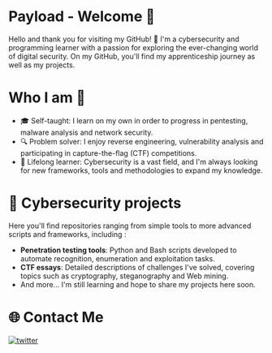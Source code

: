 # Payload - Welcome 👋
Hello and thank you for visiting my GitHub! 🙌
I'm a cybersecurity and programming learner with a passion for exploring the ever-changing world of digital security. On my GitHub, you'll find my apprenticeship journey as well as my projects.
# Who I am 🤔
- 🎓 Self-taught: I learn on my own in order to progress in pentesting, malware analysis and network security.
- 🔍 Problem solver: I enjoy reverse engineering, vulnerability analysis and participating in capture-the-flag (CTF) competitions.
- 🌱 Lifelong learner: Cybersecurity is a vast field, and I'm always looking for new frameworks, tools and methodologies to expand my knowledge.
# 🔐 Cybersecurity projects
Here you'll find repositories ranging from simple tools to more advanced scripts and frameworks, including :
- **Penetration testing tools**: Python and Bash scripts developed to automate recognition, enumeration and exploitation tasks.
- **CTF essays**: Detailed descriptions of challenges I've solved, covering topics such as cryptography, steganography and Web mining.
- And more...
I'm still learning and hope to share my projects here soon.
# 🌐 Contact Me
[![twitter](https://img.shields.io/twitter/follow/:Payload_rar)](https://x.com/Payload_rar)


